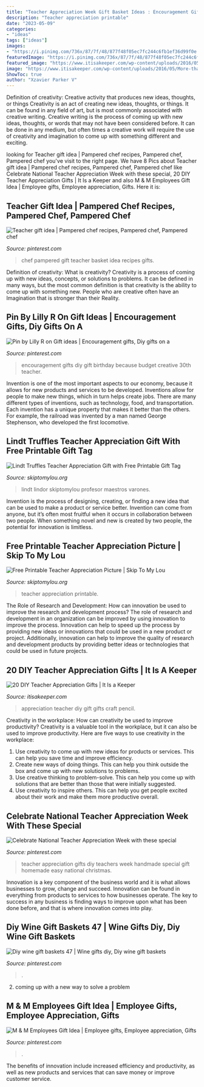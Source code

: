 ```yaml
---
title: "Teacher Appreciation Week Gift Basket Ideas : Encouragement Gifts Diy Gift Birthday Because Budget Creative 30th Teacher"
description: "Teacher appreciation printable"
date: "2023-05-09"
categories:
- "ideas"
tags: ["ideas"]
images:
- "https://i.pinimg.com/736x/87/7f/48/877f48f05ec7fc244c6fb1ef36d99f0e.jpg"
featuredImage: "https://i.pinimg.com/736x/87/7f/48/877f48f05ec7fc244c6fb1ef36d99f0e.jpg"
featured_image: "https://www.itisakeeper.com/wp-content/uploads/2016/05/More-than-20-DIY-Teacher-Appreciation-Gift-Ideas-H.jpg"
image: "https://www.itisakeeper.com/wp-content/uploads/2016/05/More-than-20-DIY-Teacher-Appreciation-Gift-Ideas-H.jpg"
ShowToc: true
author: "Xzavier Parker V"
---
```



Definition of creativity: Creative activity that produces new ideas, thoughts, or things
Creativity is an act of creating new ideas, thoughts, or things. It can be found in any field of art, but is most commonly associated with creative writing. Creative writing is the process of coming up with new ideas, thoughts, or words that may not have been considered before. It can be done in any medium, but often times a creative work will require the use of creativity and imagination to come up with something different and exciting.

	

		
looking for Teacher gift idea | Pampered chef recipes, Pampered chef, Pampered chef you've visit to the right page. We have 8 Pics about Teacher gift idea | Pampered chef recipes, Pampered chef, Pampered chef like Celebrate National Teacher Appreciation Week with these special, 20 DIY Teacher Appreciation Gifts | It Is a Keeper and also M &amp; M Employees Gift Idea | Employee gifts, Employee appreciation, Gifts. Here it is:
		
    
## Teacher Gift Idea | Pampered Chef Recipes, Pampered Chef, Pampered Chef

<img loading=lazy src="https://i.pinimg.com/736x/6d/b6/7b/6db67b388b374b1b40a1e15f4a29552c.jpg" onerror="this.onerror=null;this.src='https://tse3.mm.bing.net/th?id=OIP.R38A-9v6XPafR74vMZ_B4QHaJG&amp;pid=15.1';" alt="Teacher gift idea | Pampered chef recipes, Pampered chef, Pampered chef">

_Source: pinterest.com_

>chef pampered gift teacher basket idea recipes gifts. 

	

Definition of creativity: What is creativity?
Creativity is a process of coming up with new ideas, concepts, or solutions to problems. It can be defined in many ways, but the most common definition is that creativity is the ability to come up with something new. People who are creative often have an Imagination that is stronger than their Reality.

    
## Pin By Lilly R On Gift Ideas | Encouragement Gifts, Diy Gifts On A

<img loading=lazy src="https://i.pinimg.com/736x/f5/eb/41/f5eb414386109740cd68de91fed4dd45--encouragement-ideas-gifts-for-birthday.jpg" onerror="this.onerror=null;this.src='https://tse4.mm.bing.net/th?id=OIP.I0T-CdYuUdG3CynNpIOs9gHaJ3&amp;pid=15.1';" alt="Pin by Lilly R on Gift ideas | Encouragement gifts, Diy gifts on a">

_Source: pinterest.com_

>encouragement gifts diy gift birthday because budget creative 30th teacher. 

	

Invention is one of the most important aspects to our economy, because it allows for new products and services to be developed. Inventions allow for people to make new things, which in turn helps create jobs. There are many different types of inventions, such as technology, food, and transportation. Each invention has a unique property that makes it better than the others. For example, the railroad was invented by a man named George Stephenson, who developed the first locomotive.

    
## Lindt Truffles Teacher Appreciation Gift With Free Printable Gift Tag

<img loading=lazy src="https://www.skiptomylou.org/wp-content/uploads/2016/04/Lindt-Truffles-Teacher-Appreciation-Gift-4v2.jpg" onerror="this.onerror=null;this.src='https://tse1.mm.bing.net/th?id=OIP.HHvWELA-HgHkt3DEf8wRsgHaLH&amp;pid=15.1';" alt="Lindt Truffles Teacher Appreciation Gift with Free Printable Gift Tag">

_Source: skiptomylou.org_

>lindt lindor skiptomylou profesor maestros varones. 

	

Invention is the process of designing, creating, or finding a new idea that can be used to make a product or service better. Invention can come from anyone, but it’s often most fruitful when it occurs in collaboration between two people. When something novel and new is created by two people, the potential for innovation is limitless.

    
## Free Printable Teacher Appreciation Picture | Skip To My Lou

<img loading=lazy src="http://www.skiptomylou.org/wp-content/uploads/2016/04/free-printable-for-teacher-appreciation-1.jpg" onerror="this.onerror=null;this.src='https://tse2.mm.bing.net/th?id=OIP.K8XGfYF6Ins7QmQMCodRqgHaKu&amp;pid=15.1';" alt="Free Printable Teacher Appreciation Picture | Skip To My Lou">

_Source: skiptomylou.org_

>teacher appreciation printable. 

	

The Role of Research and Development: How can innovation be used to improve the research and development process?
The role of research and development in an organization can be improved by using innovation to improve the process. Innovation can help to speed up the process by providing new ideas or innovations that could be used in a new product or project. Additionally, innovation can help to improve the quality of research and development products by providing better ideas or technologies that could be used in future projects.

    
## 20 DIY Teacher Appreciation Gifts | It Is A Keeper

<img loading=lazy src="https://www.itisakeeper.com/wp-content/uploads/2016/05/More-than-20-DIY-Teacher-Appreciation-Gift-Ideas-H.jpg" onerror="this.onerror=null;this.src='https://tse4.mm.bing.net/th?id=OIP.tytgBCm3qS3zqFVVaYnkhQHaMW&amp;pid=15.1';" alt="20 DIY Teacher Appreciation Gifts | It Is a Keeper">

_Source: itisakeeper.com_

>appreciation teacher diy gift gifts craft pencil. 

	

Creativity in the workplace: How can creativity be used to improve productivity?
Creativity is a valuable tool in the workplace, but it can also be used to improve productivity. Here are five ways to use creativity in the workplace: 
1. Use creativity to come up with new ideas for products or services. This can help you save time and improve efficiency. 
2. Create new ways of doing things. This can help you think outside the box and come up with new solutions to problems. 
3. Use creative thinking to problem-solve. This can help you come up with solutions that are better than those that were initially suggested. 
4. Use creativity to inspire others. This can help you get people excited about their work and make them more productive overall. 

    
## Celebrate National Teacher Appreciation Week With These Special

<img loading=lazy src="https://i.pinimg.com/736x/4a/a2/27/4aa22718e3271ea14ddeb03ebd439a34.jpg" onerror="this.onerror=null;this.src='https://tse4.mm.bing.net/th?id=OIP.Wxhy3iF8eHebZ0Bd5J8G0wHaO0&amp;pid=15.1';" alt="Celebrate National Teacher Appreciation Week with these special">

_Source: pinterest.com_

>teacher appreciation gifts diy teachers week handmade special gift homemade easy national christmas. 

	

Innovation is a key component of the business world and it is what allows businesses to grow, change and succeed. Innovation can be found in everything from products to services to how businesses operate. The key to success in any business is finding ways to improve upon what has been done before, and that is where innovation comes into play.

    
## Diy Wine Gift Baskets 47 | Wine Gifts Diy, Diy Wine Gift Baskets

<img loading=lazy src="https://i.pinimg.com/736x/87/7f/48/877f48f05ec7fc244c6fb1ef36d99f0e.jpg" onerror="this.onerror=null;this.src='https://tse2.mm.bing.net/th?id=OIP.CXyxuBTuPz3j0mSAwTBBIwHaLG&amp;pid=15.1';" alt="Diy wine gift baskets 47 | Wine gifts diy, Diy wine gift baskets">

_Source: pinterest.com_

>. 

	

2. coming up with a new way to solve a problem 

    
## M &amp; M Employees Gift Idea | Employee Gifts, Employee Appreciation, Gifts

<img loading=lazy src="https://i.pinimg.com/736x/bd/a8/52/bda852fa4a813a61a465860bf3177251.jpg" onerror="this.onerror=null;this.src='https://tse2.mm.bing.net/th?id=OIP.WIa7dtrBLUWRDSSgWFwWagHaJ3&amp;pid=15.1';" alt="M &amp; M Employees Gift Idea | Employee gifts, Employee appreciation, Gifts">

_Source: pinterest.com_

>. 

	

The benefits of innovation include increased efficiency and productivity, as well as new products and services that can save money or improve customer service.

